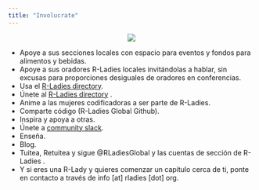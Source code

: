 ```yaml
---
title: "Involucrate"
---
```


<center>

![](img/rladies-help.png)

</center>

* Apoye a sus secciones locales con espacio para eventos y fondos para alimentos y bebidas.
* Apoye a sus oradores R-Ladies locales invitándolas a hablar, sin excusas para proporciones desiguales de oradores en conferencias.
* Usa el [R-Ladies directory](/directory).  
* Únete al [R-Ladies directory](/directory) .  
* Anime a las mujeres codificadoras a ser parte de R-Ladies.
* Comparte código (R-Ladies Global Github).  
* Inspira y apoya a otras.
* Únete a [community slack](https://rladies.org/form/community-slack).  
* Enseña.  
* Blog.  
* Tuitea, Retuitea y sigue @RLadiesGlobal y las cuentas de sección de R-Ladies .  
* Y si eres una R-Lady y quieres comenzar un capítulo cerca de ti, ponte en contacto a través de info [at] rladies [dot] org.
